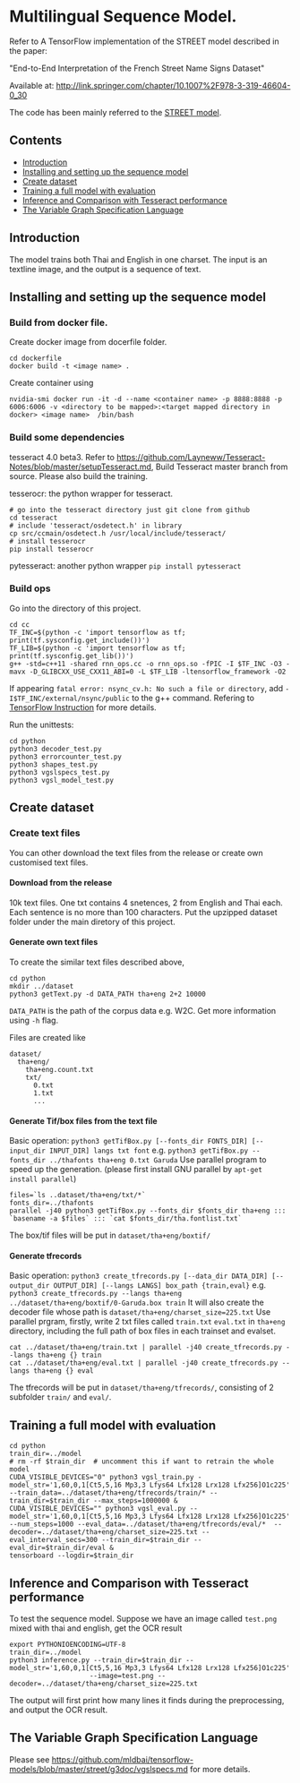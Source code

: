 # Multilingual Sequence Model.

Refer to 
A TensorFlow implementation of the STREET model described in the paper:

"End-to-End Interpretation of the French Street Name Signs Dataset"

Available at: http://link.springer.com/chapter/10.1007%2F978-3-319-46604-0_30

The code has been mainly referred to the [STREET model](https://github.com/mldbai/tensorflow-models/tree/master/street).

## Contents
* [Introduction](#introduction)
* [Installing and setting up the sequence model](#installing-and-setting-up-the-street-model)
* [Create dataset](#create-dataset)
* [Training a full model with evaluation](#training-a-full-model-with-evaluation)
* [Inference and Comparison with Tesseract performance](#inference-and-omparison-with-tesseract-performance)
* [The Variable Graph Specification Language](#the-variable-graph-specification-language)

## Introduction

The model trains both Thai and English in one charset. The input is an textline image, and the output is a sequence of text.


## Installing and setting up the sequence model

### Build from docker file. 
Create docker image from docerfile folder.
```
cd dockerfile
docker build -t <image name> .
```
Create container using 
```
nvidia-smi docker run -it -d --name <container name> -p 8888:8888 -p 6006:6006 -v <directory to be mapped>:<target mapped directory in docker> <image name>  /bin/bash
```

### Build some dependencies
tesseract 4.0 beta3. Refer to https://github.com/Layneww/Tesseract-Notes/blob/master/setupTesseract.md, Build Tesseract master branch from source. Please also build the training.

tesserocr: the python wrapper for tesseract. 
```
# go into the tesseract directory just git clone from github
cd tesseract
# include 'tesseract/osdetect.h' in library
cp src/ccmain/osdetect.h /usr/local/include/tesseract/
# install tesserocr
pip install tesserocr
```
pytesseract: another python wrapper
```pip install pytesseract```

### Build ops
Go into the directory of this project.
```
cd cc
TF_INC=$(python -c 'import tensorflow as tf; print(tf.sysconfig.get_include())')
TF_LIB=$(python -c 'import tensorflow as tf; print(tf.sysconfig.get_lib())')
g++ -std=c++11 -shared rnn_ops.cc -o rnn_ops.so -fPIC -I $TF_INC -O3 -mavx -D_GLIBCXX_USE_CXX11_ABI=0 -L $TF_LIB -ltensorflow_framework -O2
```
If appearing ```fatal error: nsync_cv.h: No such a file or directory```, add ```-I$TF_INC/external/nsync/public``` to the g++ command.
Refering to [TensorFlow Instruction](https://www.tensorflow.org/extend/adding_an_op#build_the_op_library) for more details.

Run the unittests:
```
cd python
python3 decoder_test.py
python3 errorcounter_test.py
python3 shapes_test.py
python3 vgslspecs_test.py
python3 vgsl_model_test.py
```

## Create dataset

### Create text files
You can other download the text files from the release or create own customised text files.
#### Download from the release
10k text files. One txt contains 4 snetences, 2 from English and Thai each. Each sentence is no more than 100 characters.
Put the upzipped dataset folder under the main diretory of this project.
#### Generate own text files 
To create the similar text files described above, 
```
cd python
mkdir ../dataset
python3 getText.py -d DATA_PATH tha+eng 2+2 10000
```
```DATA_PATH``` is the path of the corpus data e.g. W2C. Get more information using ```-h``` flag.

Files are created like
```
dataset/
  tha+eng/
    tha+eng.count.txt
    txt/
      0.txt
      1.txt
      ...
```
#### Generate Tif/box files from the text file
Basic operation: ```python3 getTifBox.py [--fonts_dir FONTS_DIR] [--input_dir INPUT_DIR] langs txt font```
e.g. ```python3 getTifBox.py --fonts_dir ../thafonts tha+eng 0.txt Garuda```
Use parallel program to speed up the generation. (please first install GNU parallel by ```apt-get install parallel```)
```
files=`ls ..dataset/tha+eng/txt/*`
fonts_dir=../thafonts
parallel -j40 python3 getTifBox.py --fonts_dir $fonts_dir tha+eng ::: `basename -a $files` ::: `cat $fonts_dir/tha.fontlist.txt`
```
The box/tif files will be put in ```dataset/tha+eng/boxtif/```

#### Generate tfrecords
Basic operation: ```python3 create_tfrecords.py [--data_dir DATA_DIR]
                           [--output_dir OUTPUT_DIR] [--langs LANGS]
                           box_path {train,eval}```
e.g. ```python3 create_tfrecords.py --langs tha+eng
                           ../dataset/tha+eng/boxtif/0-Garuda.box train```
It will also create the decoder file whose path is ```dataset/tha+eng/charset_size=225.txt```
Use parallel prgram, 
firstly, write 2 txt files called `train.txt` `eval.txt` in `tha+eng` directory, including the full path of box files in each trainset and evalset.

```
cat ../dataset/tha+eng/train.txt | parallel -j40 create_tfrecords.py --langs tha+eng {} train
cat ../dataset/tha+eng/eval.txt | parallel -j40 create_tfrecords.py --langs tha+eng {} eval
```

The tfrecords will be put in ```dataset/tha+eng/tfrecords/```, consisting of 2 subfolder `train/` and `eval/`.

## Training a full model with evaluation
```
cd python
train_dir=../model
# rm -rf $train_dir  # uncomment this if want to retrain the whole model
CUDA_VISIBLE_DEVICES="0" python3 vgsl_train.py -model_str='1,60,0,1[Ct5,5,16 Mp3,3 Lfys64 Lfx128 Lrx128 Lfx256]O1c225' --train_data=../dataset/tha+eng/tfrecords/train/* --train_dir=$train_dir --max_steps=1000000 &
CUDA_VISIBLE_DEVICES="" python3 vgsl_eval.py --model_str='1,60,0,1[Ct5,5,16 Mp3,3 Lfys64 Lfx128 Lrx128 Lfx256]O1c225' --num_steps=1000 --eval_data=../dataset/tha+eng/tfrecords/eval/*  --decoder=../dataset/tha+eng/charset_size=225.txt --eval_interval_secs=300 --train_dir=$train_dir --eval_dir=$train_dir/eval &
tensorboard --logdir=$train_dir
```

## Inference and Comparison with Tesseract performance
To test the sequence model. Suppose we have an image called `test.png` mixed with thai and english,
get the OCR result
```
export PYTHONIOENCODING=UTF-8
train_dir=../model
python3 inference.py --train_dir=$train_dir --model_str='1,60,0,1[Ct5,5,16 Mp3,3 Lfys64 Lfx128 Lrx128 Lfx256]O1c225'
                    --image=test.png --decoder=../dataset/tha+eng/charset_size=225.txt
```
The output will first print how many lines it finds during the preprocessing, and output the OCR result.

## The Variable Graph Specification Language
Please see https://github.com/mldbai/tensorflow-models/blob/master/street/g3doc/vgslspecs.md for more details.
